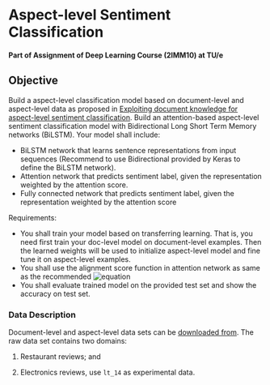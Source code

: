 # Aspect-level Sentiment Classification

#### Part of Assignment of Deep Learning Course (2IMM10) at TU/e 

## Objective

Build a aspect-level classification model based on document-level and aspect-level data as proposed in [Exploiting document knowledge for aspect-level sentiment classification](/reading/exploiting_document_knowledge_for_aspect-level_sentiment_classification.pdf). Build an attention-based aspect-level sentiment classification model with Bidirectional Long Short Term Memory networks (BiLSTM). Your model shall include:

* BiLSTM network that learns sentence representations from input sequences (Recommend to use Bidirectional provided by Keras to define the BiLSTM network).
* Attention network that predicts sentiment label, given the representation weighted by the attention score.
* Fully connected network that predicts sentiment label, given the representation weighted by the attention score

Requirements:

* You shall train your model based on transferring learning. That is, you need first train your doc-level model on document-level examples. Then the learned weights will be used to initialize aspect-level model and fine tune it on aspect-level examples.
* You shall use the alignment score function in attention network as same as the recommended
![equation](https://latex.codecogs.com/gif.latex?f_{score}(h,&space;t)=tanh(h^{T}W_{a}t))
* You shall evaluate trained model on the provided test set and show the accuracy on test set.

### Data Description

Document-level and aspect-level data sets can be [downloaded from](https://surfdrive.surf.nl/files/index.php/s/AytwhaLUbIGRsCt). The raw data set contains two domains: 

1. Restaurant reviews; and 

2. Electronics reviews, use ```lt_14``` as experimental data.